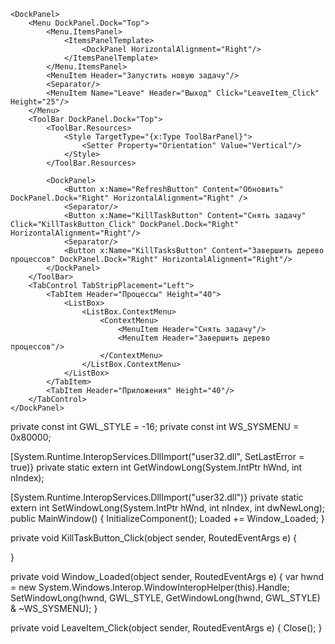 
    <DockPanel>
        <Menu DockPanel.Dock="Top">
            <Menu.ItemsPanel>
                <ItemsPanelTemplate>
                    <DockPanel HorizontalAlignment="Right"/>
                </ItemsPanelTemplate>
            </Menu.ItemsPanel>
            <MenuItem Header="Запустить новую задачу"/>
            <Separator/>
            <MenuItem Name="Leave" Header="Выход" Click="LeaveItem_Click" Height="25"/>
        </Menu>
        <ToolBar DockPanel.Dock="Top">
            <ToolBar.Resources>
                <Style TargetType="{x:Type ToolBarPanel}">
                    <Setter Property="Orientation" Value="Vertical"/>
                </Style>
            </ToolBar.Resources>

            <DockPanel>
                <Button x:Name="RefreshButton" Content="Обновить" DockPanel.Dock="Right" HorizontalAlignment="Right" />
                <Separator/>
                <Button x:Name="KillTaskButton" Content="Снять задачу" Click="KillTaskButton_Click" DockPanel.Dock="Right" HorizontalAlignment="Right"/>
                <Separator/>
                <Button x:Name="KillTasksButton" Content="Завершить дерево процессов" DockPanel.Dock="Right" HorizontalAlignment="Right"/>
            </DockPanel>
        </ToolBar>
        <TabControl TabStripPlacement="Left">
            <TabItem Header="Процессы" Height="40">
                <ListBox>
                    <ListBox.ContextMenu>
                        <ContextMenu>
                            <MenuItem Header="Снять задачу"/>
                            <MenuItem Header="Завершить дерево процессов"/>
                        </ContextMenu>
                    </ListBox.ContextMenu>
                </ListBox>
            </TabItem>
            <TabItem Header="Приложения" Height="40"/>
        </TabControl>
    </DockPanel>
</Window>










 private const int GWL_STYLE = -16;
 private const int WS_SYSMENU = 0x80000;

 [System.Runtime.InteropServices.DllImport("user32.dll", SetLastError = true)}
 private static extern int GetWindowLong(System.IntPtr hWnd, int nIndex);

 [System.Runtime.InteropServices.DllImport("user32.dll")}
 private static extern int SetWindowLong(System.IntPtr hWnd, int nIndex, int dwNewLong);
 public MainWindow()
 {
     InitializeComponent();
     Loaded += Window_Loaded;
 }

 private void KillTaskButton_Click(object sender, RoutedEventArgs e)
 {

 }

 private void Window_Loaded(object sender, RoutedEventArgs e)
 {
     var hwnd = new System.Windows.Interop.WindowInteropHelper(this).Handle;
     SetWindowLong(hwnd, GWL_STYLE, GetWindowLong(hwnd, GWL_STYLE) & ~WS_SYSMENU);
 }

 private void LeaveItem_Click(object sender, RoutedEventArgs e)
 {
     Close();
 }
